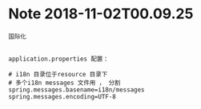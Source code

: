 Note 2018-11-02T00.09.25
========================

```
国际化


application.properties 配置：

# i18n 目录位于resource 目录下
# 多个i18n messages 文件用 ， 分割
spring.messages.basename=i18n/messages 
spring.messages.encoding=UTF-8
```